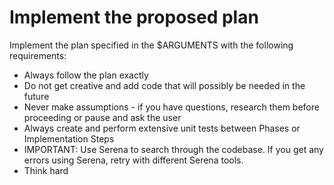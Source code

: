# Implement the proposed plan

Implement the plan specified in the $ARGUMENTS with the following requirements:

- Always follow the plan exactly
- Do not get creative and add code that will possibly be needed in the future
- Never make assumptions - if you have questions, research them before proceeding or pause and ask the user
- Always create and perform extensive unit tests between Phases or Implementation Steps
- IMPORTANT: Use Serena to search through the codebase.  If you get any errors using Serena, retry with different Serena tools.
- Think hard